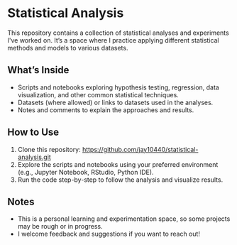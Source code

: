 # Statistical Analysis

This repository contains a collection of statistical analyses and experiments I've worked on. It’s a space where I practice applying different statistical methods and models to various datasets.

## What’s Inside

- Scripts and notebooks exploring hypothesis testing, regression, data visualization, and other common statistical techniques.
- Datasets (where allowed) or links to datasets used in the analyses.
- Notes and comments to explain the approaches and results.

## How to Use

1. Clone this repository: https://github.com/jay10440/statistical-analysis.git
2. Explore the scripts and notebooks using your preferred environment (e.g., Jupyter Notebook, RStudio, Python IDE).
3. Run the code step-by-step to follow the analysis and visualize results.

## Notes

- This is a personal learning and experimentation space, so some projects may be rough or in progress.
- I welcome feedback and suggestions if you want to reach out!
